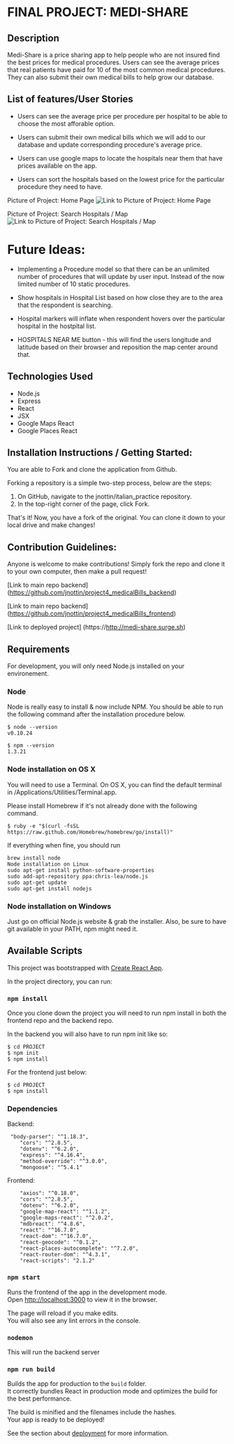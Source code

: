 # FINAL PROJECT: MEDI-SHARE

## Description
Medi-Share is a price sharing app to help people who are not insured find the best prices for medical procedures. Users can see the average prices that real patients have paid for 10 of the most common medical procedures. They can also submit their own medical bills to help grow our database.

## List of features/User Stories

- Users can see the average price per procedure per hospital to be able to choose the most afforable option.

- Users can submit their own medical bills which we will add to our database and update corresponding procedure's average price. 

- Users can use google maps to locate the hospitals near them that have prices available on the app. 

- Users can sort the hospitals based on the lowest price for the particular procedure they need to have.

Picture of Project: Home Page
![Link to Picture of Project: Home Page](https://i.imgur.com/3zrow9N.png)

Picture of Project: Search Hospitals / Map
![Link to Picture of Project: Search Hospitals / Map](https://i.imgur.com/cR0zcZR.png)

# Future Ideas:
- Implementing a Procedure model so that there can be an unlimited number of procedures that will update by user input. Instead of the now limited number of 10 static procedures.

- Show hospitals in Hospital List based on how close they are to the area that the respondent is searching.

- Hospital markers will inflate when respondent hovers over the particular hospital in the hostpital list. 

- HOSPITALS NEAR ME button - this will find the users longitude and latitude based on their browser and reposition the map center around that.


## Technologies Used
- Node.js
- Express
- React
- JSX
- Google Maps React
- Google Places React

## Installation Instructions / Getting Started:
You are able to Fork and clone the application from Github.

Forking a repository is a simple two-step process, below are the steps:
1. On GitHub, navigate to the jnottin/italian_practice repository.
2. In the top-right corner of the page, click Fork.

That's it! Now, you have a fork of the original. You can clone it down to your local drive and make changes!

## Contribution Guidelines:

Anyone is welcome to make contributions! Simply fork the repo and clone it to your own computer, then make a pull request!

[Link to main repo backend]   (https://github.com/jnottin/project4_medicalBills_backend)

[Link to main repo backend]   (https://github.com/jnottin/project4_medicalBills_frontend)

[Link to deployed project]   (https://http://medi-share.surge.sh)

## Requirements
For development, you will only need Node.js installed on your environement.

### Node
Node is really easy to install & now include NPM. You should be able to run the following command after the installation procedure below.

```
$ node --version
v0.10.24
```

```
$ npm --version
1.3.21
```

### Node installation on OS X
You will need to use a Terminal. On OS X, you can find the default terminal in /Applications/Utilities/Terminal.app.

Please install Homebrew if it's not already done with the following command.

```
$ ruby -e "$(curl -fsSL 
https://raw.github.com/Homebrew/homebrew/go/install)"
```
If everything when fine, you should run

```
brew install node
Node installation on Linux
sudo apt-get install python-software-properties
sudo add-apt-repository ppa:chris-lea/node.js
sudo apt-get update
sudo apt-get install nodejs
```

### Node installation on Windows
Just go on official Node.js website & grab the installer. Also, be sure to have git available in your PATH, npm might need it.



## Available Scripts
This project was bootstrapped with [Create React App](https://github.com/facebook/create-react-app).

In the project directory, you can run:

### `npm install`
Once you clone down the project you will need to run npm install in both the frontend repo and the backend repo. 

In the backend you will also have to run npm init like so:

```
$ cd PROJECT
$ npm init
$ npm install
```

For the frontend just below:

```
$ cd PROJECT
$ npm install
```

### Dependencies
Backend:
```
 "body-parser": "^1.18.3",
    "cors": "^2.8.5",
    "dotenv": "^6.2.0",
    "express": "^4.16.4",
    "method-override": "^3.0.0",
    "mongoose": "^5.4.1"
```


Frontend:
```
    "axios": "^0.18.0",
    "cors": "^2.8.5",
    "dotenv": "^6.2.0",
    "google-map-react": "^1.1.2",
    "google-maps-react": "^2.0.2",
    "mdbreact": "^4.8.6",
    "react": "^16.7.0",
    "react-dom": "^16.7.0",
    "react-geocode": "^0.1.2",
    "react-places-autocomplete": "^7.2.0",
    "react-router-dom": "^4.3.1",
    "react-scripts": "2.1.2"
```

### `npm start`

Runs the frontend of the app in the development mode.<br>
Open [http://localhost:3000](http://localhost:3000) to view it in the browser.

The page will reload if you make edits.<br>
You will also see any lint errors in the console.

### `nodemon`
This will run the backend server

### `npm run build`

Builds the app for production to the `build` folder.<br>
It correctly bundles React in production mode and optimizes the build for the best performance.

The build is minified and the filenames include the hashes.<br>
Your app is ready to be deployed!

See the section about [deployment](https://facebook.github.io/create-react-app/docs/deployment) for more information.

